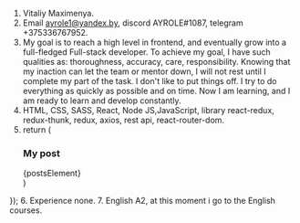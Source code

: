 1. Vitaliy Maximenya.
2. Email ayrole1@yandex.by, discord AYROLE#1087, telegram +375336767952.
3. My goal is to reach a high level in frontend, and eventually grow into a full-fledged Full-stack developer. To achieve my goal, I have such qualities as: thoroughness, accuracy, care, responsibility. Knowing that my inaction can let the team or mentor down, I will not rest until I complete my part of the task. I don't like to put things off. I try to do everything as quickly as possible and on time. Now I am learning, and I am ready to learn and develop constantly.
4. HTML, CSS, SASS, React, Node JS,JavaScript, library react-redux, redux-thunk, redux, axios, rest api, react-router-dom.
5. return (
    <div>
      <h3>My post</h3>
      <div>
        <AddPostForm onSubmit={onAddPost} />
        <div className={s.posts}>
          {postsElement}
        </div>
      </div>
    </div>)
});
6. Experience none.
7. English A2, at this moment i go to the English courses.